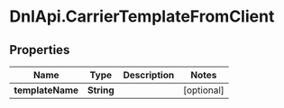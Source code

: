# DnlApi.CarrierTemplateFromClient

## Properties
Name | Type | Description | Notes
------------ | ------------- | ------------- | -------------
**templateName** | **String** |  | [optional] 


